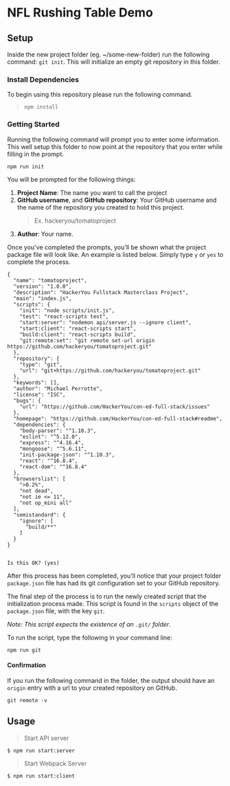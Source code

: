 # NFL Rushing Table Demo

## Setup

Inside the new project folder (eg. ~/some-new-folder) run the following command:
`git init`. This will initialize an empty git repository in this folder.

### Install Dependencies

To begin using this repository please run the following command.

> `npm install`

### Getting Started

Running the following command will prompt you to enter some information. This
well setup this folder to now point at the repository that you enter while
filling in the prompt.

```shell
npm run init
```

You will be prompted for the following things:

1. **Project Name**: The name you want to call the project
2. **GitHub username**, and **GitHub repository**: Your GitHub username and the name of the repository you created to hold this project.
   > Ex. hackeryou/tomatoproject
3. **Author**: Your name.

Once you've completed the prompts, you'll be shown what the project package file will look like. An example is listed below. Simply type `y` or `yes` to complete the process.

```
{
  "name": "tomatoproject",
  "version": "1.0.0",
  "description": "HackerYou Fullstack Masterclass Project",
  "main": "index.js",
  "scripts": {
    "init": "node scripts/init.js",
    "test": "react-scripts test",
    "start:server": "nodemon api/server.js --ignore client",
    "start:client": "react-scripts start",
    "build:client": "react-scripts build",
    "git:remote:set": "git remote set-url origin https://github.com/hackeryou/tomatoproject.git"
  },
  "repository": {
    "type": "git",
    "url": "git+https://github.com/hackeryou/tomatoproject.git"
  },
  "keywords": [],
  "author": "Michael Perrotte",
  "license": "ISC",
  "bugs": {
    "url": "https://github.com/HackerYou/con-ed-full-stack/issues"
  },
  "homepage": "https://github.com/HackerYou/con-ed-full-stack#readme",
  "dependencies": {
    "body-parser": "^1.18.3",
    "eslint": "^5.12.0",
    "express": "^4.16.4",
    "mongoose": "^5.6.11",
    "init-package-json": "^1.10.3",
    "react": "^16.8.4",
    "react-dom": "^16.8.4"
  },
  "browserslist": [
    ">0.2%",
    "not dead",
    "not ie <= 11",
    "not op_mini all"
  ],
  "semistandard": {
    "ignore": [
      "build/**"
    ]
  }
}


Is this OK? (yes)
```

After this process has been completed, you'll notice that your project folder `package.json` file has had its git configuration set to your GitHub repository.

The final step of the process is to run the newly created script that the initialization process made. This script is found in the `scripts` object of the `package.json` file, with the key `git`.

_Note: This script expects the existence of an `.git/` folder_.

To run the script, type the following in your command line:

```shell
npm run git
```

#### Confirmation

If you run the following command in the folder, the output should have an
`origin` entry with a url to your created repository on GitHub.

```shell
git remote -v
```

## Usage

> Start API server

```
$ npm run start:server
```

> Start Webpack Server

```
$ npm run start:client
```
